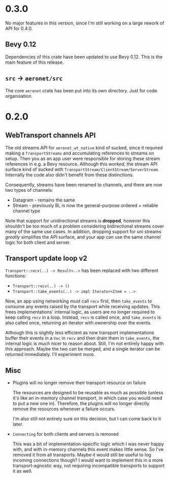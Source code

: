 # 0.3.0

No major features in this version, since I'm still working on a large rework of API for 0.4.0.

## Bevy 0.12

Dependencies of this crate have been updated to use Bevy 0.12. This is the main feature of this
release.

## `src` -> `aeronet/src`

The core `aeronet` crate has been put into its own directory. Just for code organisation.

# 0.2.0

## WebTransport channels API

The old streams API for `aeronet_wt_native` kind of sucked, since it required making a
`TransportStreams` and accumulating references to streams on setup. Then you as an app user were
responsible for storing these stream references in e.g. a Bevy resource. Although this *worked*,
the stream API surface kind of sucked with `TransportStream/ClientStream/ServerStream`. Internally
the code also didn't benefit from these distinctions.

Consequently, streams have been renamed to channels, and there are now two types of channels:
* Datagram - remains the same
* Stream - previously Bi, is now the general-purpose ordered + reliable channel type

Note that support for unidirectional streams is **dropped**, however this shouldn't be too much
of a problem considering bidirectional streams cover many of the same use cases. In addition,
dropping support for uni streams *greatly* simplifies the API surface, and your app can use the
same channel logic for both client and server.

## Transport update loop v2

`Transport::recv(..) -> Result<..>` has been replaced with two different functions:
* `Transport::recv(..) -> ()`
* `Transport::take_events(..) -> impl Iterator<Item = ..>`

Now, an app using networking must call `recv` first, then `take_events` to consume any events
raised by the transport while receiving updates. This frees implementations' internal logic, as
users are no longer required to keep calling `recv` in a loop. Instead, `recv` is called once, and
`take_events` is also called once, returning an iterator with ownership over the events.

Although this is slightly less efficient as now transport implementations buffer their events in a
`Vec` in `recv` and then drain them in `take_events`, the internal logic is *much* nicer to reason
about. Still, I'm not entirely happy with this approach. Maybe the two can be merged, and a single
iterator can be returned immediately. I'll experiment more.

## Misc

* Plugins will no longer remove their transport resource on failure

  The resources are designed to be reusable as much as possible (unless it's like an in-memory
  channel transport, in which case you would need to put a new one in). Therefore, the plugins will
  no longer directly remove the resources whenever a failure occurs.

  I'm also still not entirely sure on this decision, but I can come back to it later.
* `Connecting` for both clients and servers is removed

  This was a bit of implementation-specific logic which I was never happy with, and with in-memory
  channels this event makes little sense. So I've removed it from all transports. Maybe it would
  still be useful to log incoming connections though? I would want to implement this in a more
  transport-agnostic way, not requiring incompatible transports to support it as well.
